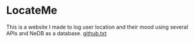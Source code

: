 # LocateMe
This is a website I made to log user location and their mood using several APIs and NeDB as a database.
[github.txt](https://github.com/Elmar099/LocateMe/files/9367529/github.txt)
